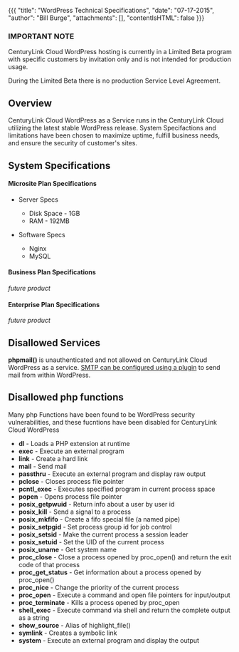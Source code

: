 {{{
  "title": "WordPress Technical Specifications",
  "date": "07-17-2015",
  "author": "Bill Burge",
  "attachments": [],
  "contentIsHTML": false
}}}
### IMPORTANT NOTE

CenturyLink Cloud WordPress hosting is currently in a Limited Beta program with specific customers by invitation only and is not intended for production usage.

During the Limited Beta there is no production Service Level Agreement.

## Overview

CenturyLink Cloud WordPress as a Service runs in the CenturyLink Cloud utilizing the latest stable WordPress release.  System Specifactions and limitations have been chosen to maximize uptime, fulfill business needs, and ensure the security of customer's sites.

## System Specifications

#### Microsite Plan Specifications

* Server Specs

  * Disk Space - 1GB
  * RAM - 192MB

* Software Specs
  * Nginx
  * MySQL

#### Business Plan Specifications

_future product_

#### Enterprise Plan Specifications

  _future product_

## Disallowed Services

**phpmail()** is unauthenticated and not allowed on CenturyLink Cloud WordPress as a service.  [SMTP can be configured using a plugin](wordpress-SMTP-Configuration.md) to send mail from within WordPress.


## Disallowed php functions

Many php Functions have been found to be WordPress security vulnerabilities, and these fucntions have been disabled for CenturyLink Cloud WordPress

* **dl** - Loads a PHP extension at runtime
* **exec** - Execute an external program
* **link** - Create a hard link
* **mail** - Send mail
* **passthru** - Execute an external program and display raw output
* **pclose** - Closes process file pointer
* **pcntl_exec** - Executes specified program in current process space
* **popen** - Opens process file pointer
* **posix_getpwuid** - Return info about a user by user id
* **posix_kill** - Send a signal to a process
* **posix_mkfifo** - Create a fifo special file (a named pipe)
* **posix_setpgid** - Set process group id for job control
* **posix_setsid** - Make the current process a session leader
* **posix_setuid** - Set the UID of the current process
* **posix_uname** - Get system name
* **proc_close** - Close a process opened by proc\_open() and return the exit code of that process
* **proc\_get\_status** - Get information about a process opened by proc_open()
* **proc_nice** - Change the priority of the current process
* **proc_open** - Execute a command and open file pointers for input/output
* **proc\_terminate** - Kills a process opened by proc_open
* **shell_exec** - Execute command via shell and return the complete output as a string
* **show\_source** - Alias of highlight_file()
* **symlink** - Creates a symbolic link
* **system** - Execute an external program and display the output
